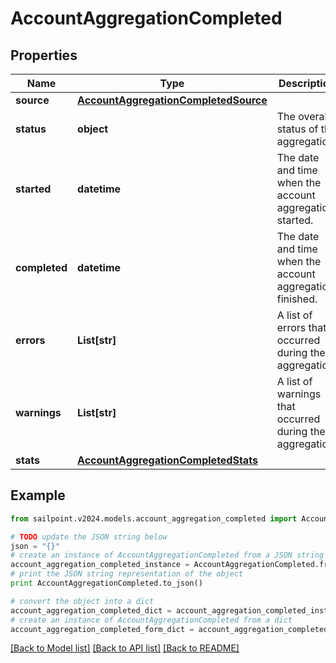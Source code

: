 # AccountAggregationCompleted


## Properties

Name | Type | Description | Notes
------------ | ------------- | ------------- | -------------
**source** | [**AccountAggregationCompletedSource**](AccountAggregationCompletedSource.md) |  | 
**status** | **object** | The overall status of the aggregation. | 
**started** | **datetime** | The date and time when the account aggregation started. | 
**completed** | **datetime** | The date and time when the account aggregation finished. | 
**errors** | **List[str]** | A list of errors that occurred during the aggregation. | 
**warnings** | **List[str]** | A list of warnings that occurred during the aggregation. | 
**stats** | [**AccountAggregationCompletedStats**](AccountAggregationCompletedStats.md) |  | 

## Example

```python
from sailpoint.v2024.models.account_aggregation_completed import AccountAggregationCompleted

# TODO update the JSON string below
json = "{}"
# create an instance of AccountAggregationCompleted from a JSON string
account_aggregation_completed_instance = AccountAggregationCompleted.from_json(json)
# print the JSON string representation of the object
print AccountAggregationCompleted.to_json()

# convert the object into a dict
account_aggregation_completed_dict = account_aggregation_completed_instance.to_dict()
# create an instance of AccountAggregationCompleted from a dict
account_aggregation_completed_form_dict = account_aggregation_completed.from_dict(account_aggregation_completed_dict)
```
[[Back to Model list]](../README.md#documentation-for-models) [[Back to API list]](../README.md#documentation-for-api-endpoints) [[Back to README]](../README.md)


